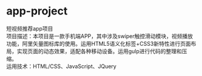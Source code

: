 # app-project
短视频推荐app项目<br>
项目描述：本项目是一款手机端APP，其中涉及swiper触控滑动模块，视频播放功能，阿里矢量图标库的使用。运用HTML5语义化标签+CSS3新特性进行页面布局，实现页面的动态效果，适配各种移动设备。运用gulp进行代码的整理和压缩。<br>
运用技术：HTML/CSS、JavaScript、JQuery
